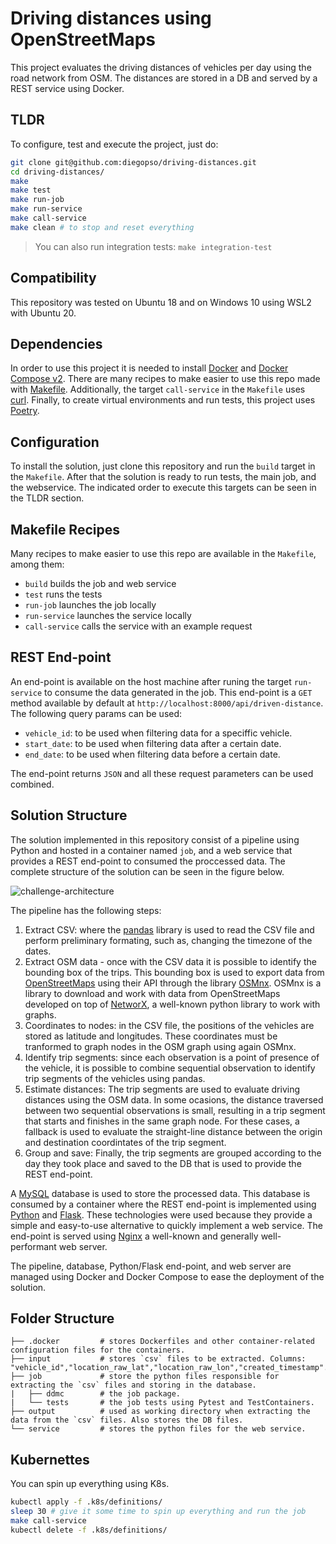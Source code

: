 # Driving distances using OpenStreetMaps

This project evaluates the driving distances of vehicles per day using the road network from OSM. The distances are stored in a DB and served by a REST service using Docker.

## TLDR

To configure, test and execute the project, just do:

```bash
git clone git@github.com:diegopso/driving-distances.git
cd driving-distances/
make
make test
make run-job
make run-service
make call-service
make clean # to stop and reset everything
```

> You can also run integration tests: `make integration-test`

## Compatibility

This repository was tested on Ubuntu 18 and on Windows 10 using WSL2 with Ubuntu 20.

## Dependencies

In order to use this project it is needed to install [Docker](https://docs.docker.com/get-docker/) and [Docker Compose v2](https://docs.docker.com/compose/). There are many recipes to make easier to use this repo made with [Makefile](https://www.gnu.org/software/make/manual/make.html). Additionally, the target `call-service` in the `Makefile` uses [curl](https://curl.se/). Finally, to create virtual environments and run tests, this project uses [Poetry](https://python-poetry.org/).

## Configuration

To install the solution, just clone this repository and run the `build` target in the `Makefile`. After that the solution is ready to run tests, the main job, and the webservice. The indicated order to execute this targets can be seen in the TLDR section.

## Makefile Recipes

Many recipes to make easier to use this repo are available in the `Makefile`, among them:
- `build` builds the job and web service
- `test` runs the tests
- `run-job` launches the job locally
- `run-service` launches the service locally
- `call-service` calls the service with an example request

## REST End-point

An end-point is available on the host machine after runing the target `run-service` to consume the data generated in the job. This end-point is a `GET` method available by default at `http://localhost:8000/api/driven-distance`. The following query params can be used:

- `vehicle_id`: to be used when filtering data for a speciffic vehicle.
- `start_date`: to be used when filtering data after a certain date.
- `end_date`: to be used when filtering data before a certain date.

The end-point returns `JSON` and all these request parameters can be used combined.

## Solution Structure

The solution implemented in this repository consist of a pipeline using Python and hosted in a container named `job`, and a web service that provides a REST end-point to consumed the proccessed data. The complete structure of the solution can be seen in the figure below.

![challenge-architecture](https://user-images.githubusercontent.com/1905937/228333595-09ff5547-da9b-4402-b4b4-527b8849e6de.png)

The pipeline has the following steps:

1. Extract CSV: where the [pandas](https://pandas.pydata.org/) library is used to read the CSV file and perform preliminary formating, such as, changing the timezone of the dates.
2. Extract OSM data - once with the CSV data it is possible to identify the bounding box of the trips. This bounding box is used to export data from [OpenStreetMaps](https://wiki.openstreetmap.org/wiki/API) using their API through the library [OSMnx](https://osmnx.readthedocs.io/en/stable/). OSMnx is a library to download and work with data from OpenStreetMaps developed on top of [NetworX](https://networkx.org/), a well-known python library to work with graphs.
3. Coordinates to nodes: in the CSV file, the positions of the vehicles are stored as latitude and longitudes. These coordinates must be tranformed to graph nodes in the OSM graph using again OSMnx.
4. Identify trip segments: since each observation is a point of presence of the vehicle, it is possible to combine sequential observation to identify trip segments of the vehicles using pandas.
5. Estimate distances: The trip segments are used to evaluate driving distances using the OSM data. In some ocasions, the distance traversed between two sequential observations is small, resulting in a trip segment that starts and finishes in the same graph node. For these cases, a fallback is used to evaluate the straight-line distance between the origin and destination coordintates of the trip segment.
6. Group and save: Finally, the trip segments are grouped according to the day they took place and saved to the DB that is used to provide the REST end-point.

A [MySQL](https://www.mysql.com/) database is used to store the processed data. This database is consumed by a container where the REST end-point is implemented using [Python](https://www.python.org/) and [Flask](https://flask.palletsprojects.com/en/2.2.x/). These technologies were used because they provide a simple and easy-to-use alternative to quickly implement a web service. The end-point is served using [Nginx](https://www.nginx.com/) a well-known and generally well-performant web server.

The pipeline, database, Python/Flask end-point, and web server are managed using Docker and Docker Compose to ease the deployment of the solution.

## Folder Structure

```
├── .docker         # stores Dockerfiles and other container-related configuration files for the containers.
├── input           # stores `csv` files to be extracted. Columns: "vehicle_id","location_raw_lat","location_raw_lon","created_timestamp".
├── job             # store the python files responsible for extracting the `csv` files and storing in the database.
|   ├── ddmc        # the job package.
|   └── tests       # the job tests using Pytest and TestContainers.
├── output          # used as working directory when extracting the data from the `csv` files. Also stores the DB files.
└── service         # stores the python files for the web service.
```

## Kubernettes

You can spin up everything using K8s.

```bash
kubectl apply -f .k8s/definitions/
sleep 30 # give it some time to spin up everything and run the job
make call-service
kubectl delete -f .k8s/definitions/
```
